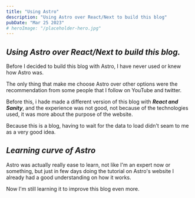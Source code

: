 ```yaml
---
title: "Using Astro"
description: "Using Astro over React/Next to build this blog"
pubDate: "Mar 25 2023"
# heroImage: "/placeholder-hero.jpg"
---
```


## _Using Astro over React/Next to build this blog._

Before I decided to build this blog with Astro, I have never used or knew how Astro was.

The only thing that make me choose Astro over other options were the recommendation from some people that I follow on YouTube and twitter.

Before this, i hade made a different version of this blog with _**React and Sanity**_, and the experience was not good, not because of the technologies used, it was more about the purpose of the website.

Because this is a blog, having to wait for the data to load didn't seam to me as a very good idea.

## _Learning curve of Astro_

Astro was actually really ease to learn, not like I'm an expert now or something, but just in few days doing the tutorial on Astro's website I already had a good understanding on how it works.

Now I'm still learning it to improve this blog even more.